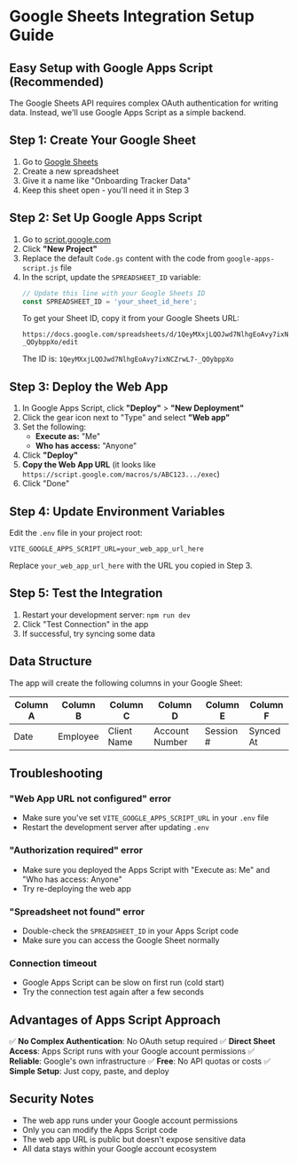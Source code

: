 # Google Sheets Integration Setup Guide

## Easy Setup with Google Apps Script (Recommended)

The Google Sheets API requires complex OAuth authentication for writing data. Instead, we'll use Google Apps Script as a simple backend.

## Step 1: Create Your Google Sheet

1. Go to [Google Sheets](https://sheets.google.com)
2. Create a new spreadsheet
3. Give it a name like "Onboarding Tracker Data"
4. Keep this sheet open - you'll need it in Step 3

## Step 2: Set Up Google Apps Script

1. Go to [script.google.com](https://script.google.com)
2. Click **"New Project"**
3. Replace the default `Code.gs` content with the code from `google-apps-script.js` file
4. In the script, update the `SPREADSHEET_ID` variable:
   ```javascript
   // Update this line with your Google Sheets ID
   const SPREADSHEET_ID = 'your_sheet_id_here';
   ```
   To get your Sheet ID, copy it from your Google Sheets URL:
   ```
   https://docs.google.com/spreadsheets/d/1QeyMXxjLQOJwd7NlhgEoAvy7ixNCZrwL7-_QOybppXo/edit
   ```
   The ID is: `1QeyMXxjLQOJwd7NlhgEoAvy7ixNCZrwL7-_QOybppXo`

## Step 3: Deploy the Web App

1. In Google Apps Script, click **"Deploy"** > **"New Deployment"**
2. Click the gear icon next to "Type" and select **"Web app"**
3. Set the following:
   - **Execute as:** "Me"
   - **Who has access:** "Anyone"
4. Click **"Deploy"**
5. **Copy the Web App URL** (it looks like `https://script.google.com/macros/s/ABC123.../exec`)
6. Click "Done"

## Step 4: Update Environment Variables

Edit the `.env` file in your project root:

```env
VITE_GOOGLE_APPS_SCRIPT_URL=your_web_app_url_here
```

Replace `your_web_app_url_here` with the URL you copied in Step 3.

## Step 5: Test the Integration

1. Restart your development server: `npm run dev`
2. Click "Test Connection" in the app
3. If successful, try syncing some data

## Data Structure

The app will create the following columns in your Google Sheet:

| Column A | Column B | Column C    | Column D       | Column E    | Column F    |
|----------|----------|-------------|----------------|-------------|-------------|
| Date     | Employee | Client Name | Account Number | Session #   | Synced At   |

## Troubleshooting

### "Web App URL not configured" error
- Make sure you've set `VITE_GOOGLE_APPS_SCRIPT_URL` in your `.env` file
- Restart the development server after updating `.env`

### "Authorization required" error
- Make sure you deployed the Apps Script with "Execute as: Me" and "Who has access: Anyone"
- Try re-deploying the web app

### "Spreadsheet not found" error
- Double-check the `SPREADSHEET_ID` in your Apps Script code
- Make sure you can access the Google Sheet normally

### Connection timeout
- Google Apps Script can be slow on first run (cold start)
- Try the connection test again after a few seconds

## Advantages of Apps Script Approach

✅ **No Complex Authentication**: No OAuth setup required
✅ **Direct Sheet Access**: Apps Script runs with your Google account permissions
✅ **Reliable**: Google's own infrastructure
✅ **Free**: No API quotas or costs
✅ **Simple Setup**: Just copy, paste, and deploy

## Security Notes

- The web app runs under your Google account permissions
- Only you can modify the Apps Script code
- The web app URL is public but doesn't expose sensitive data
- All data stays within your Google account ecosystem